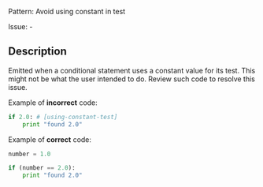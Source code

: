 Pattern: Avoid using constant in test

Issue: -

## Description

Emitted when a conditional statement uses a constant value for its test. This might not be what the user intended to do. Review such code to resolve this issue.


Example of **incorrect** code:
```python
if 2.0: # [using-constant-test]
    print "found 2.0"
```

Example of **correct** code:
```python
number = 1.0

if (number == 2.0):
    print "found 2.0"
```
